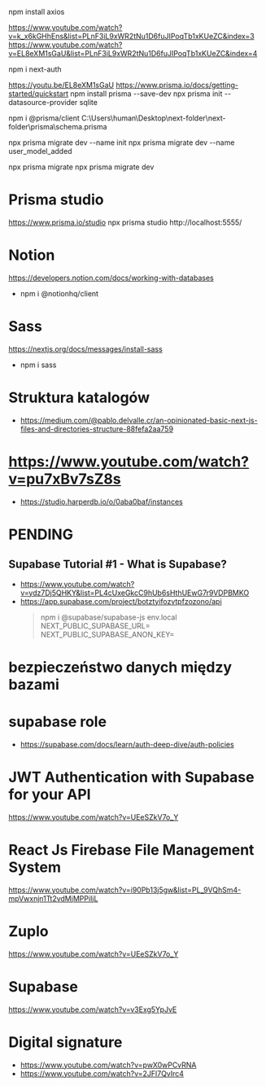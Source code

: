 npm install axios

https://www.youtube.com/watch?v=k_x6kGHhEns&list=PLnF3iL9xWR2tNu1D6fuJIPoqTb1xKUeZC&index=3
https://www.youtube.com/watch?v=EL8eXM1sGaU&list=PLnF3iL9xWR2tNu1D6fuJIPoqTb1xKUeZC&index=4

npm i next-auth

https://youtu.be/EL8eXM1sGaU
https://www.prisma.io/docs/getting-started/quickstart
npm install prisma --save-dev
npx prisma init --datasource-provider sqlite

npm i @prisma/client
C:\Users\human\Desktop\next-folder\next-folder\prisma\schema.prisma

npx prisma migrate dev --name init
npx prisma migrate dev --name user_model_added

npx prisma migrate
npx prisma migrate dev

# Prisma studio

https://www.prisma.io/studio
npx prisma studio
http://localhost:5555/

# Notion

https://developers.notion.com/docs/working-with-databases

- npm i @notionhq/client

# Sass

https://nextjs.org/docs/messages/install-sass

- npm i sass

# Struktura katalogów

- https://medium.com/@pablo.delvalle.cr/an-opinionated-basic-next-js-files-and-directories-structure-88fefa2aa759

# https://www.youtube.com/watch?v=pu7xBv7sZ8s

- https://studio.harperdb.io/o/0aba0baf/instances

<!-- --------------------------- -->

# PENDING

## Supabase Tutorial #1 - What is Supabase?

- https://www.youtube.com/watch?v=ydz7Dj5QHKY&list=PL4cUxeGkcC9hUb6sHthUEwG7r9VDPBMKO
- https://app.supabase.com/project/botztyifozvtpfzozono/api
  > npm i @supabase/supabase-js
  > env.local
  > NEXT_PUBLIC_SUPABASE_URL=
  > NEXT_PUBLIC_SUPABASE_ANON_KEY=

# bezpieczeństwo danych między bazami

# supabase role

- https://supabase.com/docs/learn/auth-deep-dive/auth-policies

# JWT Authentication with Supabase for your API

https://www.youtube.com/watch?v=UEeSZkV7o_Y

# React Js Firebase File Management System

https://www.youtube.com/watch?v=i90Pb13j5gw&list=PL_9VQhSm4-mpVwxnjn1Tt2vdMjMPPiIjL

# Zuplo

https://www.youtube.com/watch?v=UEeSZkV7o_Y

# Supabase

https://www.youtube.com/watch?v=v3Exg5YpJvE

# Digital signature

- https://www.youtube.com/watch?v=pwX0wPCvRNA
- https://www.youtube.com/watch?v=2JFl7QvIrc4
